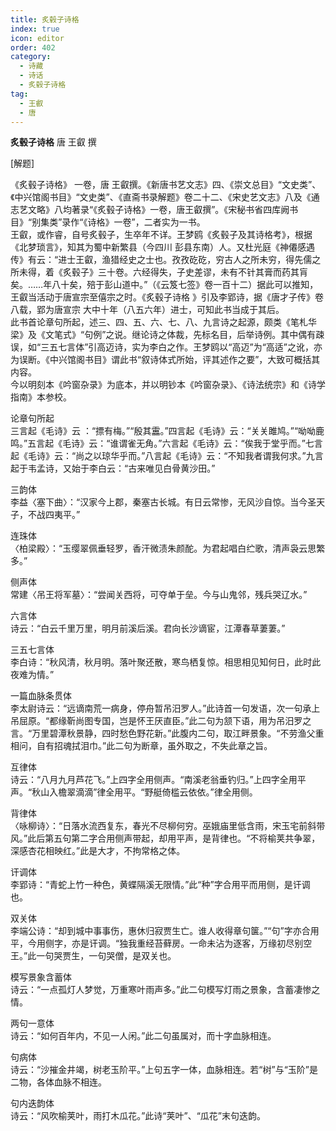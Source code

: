 ```yaml
---
title: 炙毂子诗格
index: true
icon: editor
order: 402
category:
  - 诗藏
  - 诗话
  - 炙毂子诗格
tag:
  - 王叡
  - 唐
---
```


**炙毂子诗格** 唐 王叡 撰  
  
[解题]  
  
《炙毂子诗格》 一卷，唐 王叡撰。《新唐书艺文志》四、《崇文总目》“文史类”、《中兴馆阁书目》“文史类”、《直斋书录解题》卷二十二、《宋史艺文志》八及《通志艺文略》八均著录“《炙毂子诗格》一卷，唐王叡撰”。《宋秘书省四库阙书目》“别集类”录作“《诗格》一卷”，二者实为一书。  
王叡，或作睿，自号炙毂子，生卒年不详。王梦鸥《炙毂子及其诗格考》，根据《北梦琐言》，知其为蜀中新繁县（今四川 彭县东南）人。又杜光庭《神僊感遇传》有云：“进士王叡，渔猎经史之士也。孜孜矻矻，穷古人之所未穷，得先儒之所未得，着《炙毂子》三十卷。六经得失，子史差谬，未有不针其膏而药其肓矣。……年八十矣，殕于彭山道中。”（《云笈七签》卷一百十二）据此可以推知，王叡当活动于唐宣宗至僖宗之时。《炙毂子诗格 》引及李郢诗，据《唐才子传》卷八载，郢为唐宣宗 大中十年（八五六年）进士，可知此书当成于其后。  
此书首论章句所起，述三、四、五、六、七、八、九言诗之起源，颇类《笔札华梁》及《文笔式》“句例”之说。继论诗之体裁，先标名目，后举诗例。其中偶有疎误，如“三五七言体”引高迈诗，实为李白之作。王梦鸥以“高迈”为“高适”之讹，亦为误断。《中兴馆阁书目》谓此书“叙诗体式所始，评其述作之要”，大致可概括其内容。  
今以明刻本《吟窗杂录》为底本，并以明钞本《吟窗杂录》、《诗法统宗》和《诗学指南》本参校。  

论章句所起  
三言起《毛诗》云 ：“摽有梅。”“殷其靁。”四言起《毛诗》云：“关关雎鸠。”“呦呦鹿鸣。”五言起《毛诗》云：“谁谓雀无角。”六言起《毛诗》云：“俟我于堂乎而。”七言起《毛诗》云：“尚之以琼华乎而。”八言起《毛诗》云：“不知我者谓我何求。”九言起于韦孟诗，又始于李白云：“古来唯见白骨黄沙田。”  
  
三韵体  
李益〈塞下曲〉：“汉家今上郡，秦塞古长城。有日云常惨，无风沙自惊。当今圣天子，不战四夷平。”  
  
连珠体  
〈柏梁殿〉：“玉缨翠佩垂轻罗，香汗微渍朱颜酡。为君起唱白纻歌，清声袅云思繁多。”  
  
侧声体  
常建〈吊王将军墓〉：“尝闻关西将，可夺单于垒。今与山鬼邻，残兵哭辽水。”  
  
六言体  
诗云：“白云千里万里，明月前溪后溪。君向长沙谪宦，江潭春草萋萋。”  
  
三五七言体  
李白诗：“秋风清，秋月明。落叶聚还散，寒鸟栖复惊。相思相见知何日，此时此夜难为情。”  
  
一篇血脉条贯体  
李太尉诗云：“远谪南荒一病身，停舟暂吊汨罗人。”此诗首一句发语，次一句承上吊屈原。“都缘靳尚图专国，岂是怀王厌直臣。”此二句为颔下语，用为吊汨罗之言。“万里碧潭秋景静，四时愁色野花新。”此腹内二句，取江畔景象。“不劳渔父重相问，自有招魂拭泪巾。”此二句为断章，虽外取之，不失此章之旨。  
  
互律体  
诗云：“八月九月芦花飞。”上四字全用侧声。“南溪老翁垂钓归。”上四字全用平声。“秋山入檐翠滴滴”律全用平。“野艇倚槛云依依。”律全用侧。  
  
背律体  
〈咏柳诗〉：“日落水流西复东，春光不尽柳何穷。巫娥庙里低含雨，宋玉宅前斜带风。”此后第五句第二字合用侧声带起，却用平声，是背律也。“不将榆荚共争翠，深感杏花相映红。”此是大才，不拘常格之体。  
  
讦调体  
李郢诗：“青蛇上竹一种色，黄蝶隔溪无限情。”此“种”字合用平而用侧，是讦调也。  
  
双关体  
李端公诗：“却到城中事事伤，惠休归寂贾生亡。谁人收得章句箧。”“句”字亦合用平，今用侧字，亦是讦调。“独我重经苔藓房。一命未沾为逐客，万缘初尽别空王。”此一句哭贾生，一句哭僧，是双关也。  
  
模写景象含蓄体  
诗云：“一点孤灯人梦觉，万重寒叶雨声多。”此二句模写灯雨之景象，含蓄凄惨之情。  
  
两句一意体  
诗云：“如何百年内，不见一人闲。”此二句虽属对，而十字血脉相连。  
  
句病体  
诗云：“沙摧金井竭，树老玉阶平。”上句五字一体，血脉相连。若“树”与“玉阶”是二物，各体血脉不相连。  
  
句内迭韵体  
诗云：“风吹榆荚叶，雨打木瓜花。”此诗“荚叶”、“瓜花”末句迭韵。  
